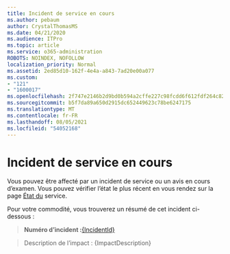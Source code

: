 ```yaml
---
title: Incident de service en cours
ms.author: pebaum
author: CrystalThomasMS
ms.date: 04/21/2020
ms.audience: ITPro
ms.topic: article
ms.service: o365-administration
ROBOTS: NOINDEX, NOFOLLOW
localization_priority: Normal
ms.assetid: 2ed85d10-162f-4e4a-a843-7ad20e00a077
ms.custom:
- "121"
- "1600017"
ms.openlocfilehash: 2f747e2146b2d9bd0b594a2cffe227c98fcdd6f612fdf264c82fbda91f4fca99
ms.sourcegitcommit: b5f7da89a650d2915dc652449623c78be6247175
ms.translationtype: MT
ms.contentlocale: fr-FR
ms.lasthandoff: 08/05/2021
ms.locfileid: "54052168"
---
```

# <a name="service-incident-in-progress"></a>Incident de service en cours

Vous pouvez être affecté par un incident de service ou un avis en cours d’examen. Vous pouvez vérifier l’état le plus récent en vous rendez sur la page [État du](https://admin.microsoft.com/adminportal/home#/servicehealth) service.
  
Pour votre commodité, vous trouverez un résumé de cet incident ci-dessous :
  
> **Numéro d’incident :**[{IncidentId}](https://admin.microsoft.com/adminportal/home#/servicehealth)
    
> Description de l’impact : {ImpactDescription}
